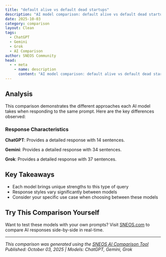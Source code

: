 ```yaml
---
title: "default alive vs default dead startups"
description: "AI model comparison: default alive vs default dead startups..."
date: 2025-10-03
category: comparison
layout: Clean
tags:
  - ChatGPT
  - Gemini
  - Grok
  - AI Comparison
author: SNEOS Community
head:
  - - meta
    - name: description
      content: "AI model comparison: default alive vs default dead startups..."
---
```


<ChatComparison
  title="default alive vs default dead startups"
  prompt="default alive vs default dead startups"
  :responses='{
    "ChatGPT": "\u0022Default Alive\u0022 and \u0022Default Dead\u0022 are terms popularized by entrepreneur and investor Paul Graham to describe the financial health and viability of startups based on their business model and cash flow.\n\n### Default Alive Startups\n- **Definition:** Startups that, if they continue their current trajectory without raising additional capital, will eventually become profitable and sustain themselves.\n- **Characteristics:**\n  - Their revenue growth is strong enough to cover expenses eventually.\n  - They can reach breakeven through steady progress.\n  - They have a path to viability without needing continuous funding rounds.\n- **Implication:** These startups are in a healthier position and have a better chance of surviving long-term.\n\n### Default Dead Startups\n- **Definition:** Startups that, at their current burn rate and revenue growth, will run out of cash before reaching profitability \u2014 meaning they will need to raise additional funding to survive.\n- **Characteristics:**\n  - Their expenses exceed their revenue growth significantly.\n  - Without new investment, they will \u0022die\u0022 because they can\u2019t sustain operations.\n- **Implication:** These startups are in a riskier position and dependent on external capital to stay afloat.\n\n### Summary Table\n\n| Aspect              | Default Alive                      | Default Dead                            |\n|---------------------|----------------------------------|---------------------------------------|\n| Cash Flow           | Enough to eventually break even  | Will run out of cash without funding  |\n| Revenue Growth      | Sufficient to cover expenses     | Insufficient relative to expenses     |\n| Funding Dependence  | Less dependent on raising funds  | Highly dependent on raising funds     |\n| Long-term Outlook   | More likely to survive/scale     | At serious risk of failure             |\n\n### Why It Matters\n- Helps founders and investors evaluate startup sustainability.\n- Influences strategic decisions around spending, growth, and fundraising.\n- Encourages building startups that can survive on their own eventually, reducing reliance on continuous funding.\n\nIf you want, I can provide more detailed insights or examples!",
    "Gemini": "The terms \u0022default alive\u0022 and \u0022default dead\u0022 describe the financial trajectory of a startup and its ability to survive based on its current burn rate and available resources. Here\u0027s a breakdown of each and the key differences:\n\n**Default Alive**\n\n*   **Definition:** A startup is considered \u0022default alive\u0022 when its projected future revenue, based on its current growth rate and existing resources, is sufficient to cover its projected future expenses *before* it runs out of money. In other words, if the company does nothing to change its current course, it will eventually become profitable and self-sustaining.\n*   **Characteristics:**\n    *   **Positive Unit Economics:** The startup earns more revenue from each customer or transaction than it costs to acquire and serve that customer.\n    *   **Sustainable Growth:** Revenue growth is consistently outpacing expenses.\n    *   **Efficient Resource Management:** The company is effectively managing its cash flow and minimizing unnecessary spending.\n    *   **Clear Path to Profitability:** The startup has a well-defined plan for reaching profitability, and the numbers support that plan.\n    *   **Lower Fundraising Pressure:** While they may still raise capital for faster growth or strategic opportunities, they aren\u0027t forced to raise money to survive.\n*   **Benefits:**\n    *   **More Negotiating Power with Investors:** They can afford to be more selective and demand better terms.\n    *   **Long-Term Focus:** Less pressure to achieve short-term wins that could jeopardize long-term success.\n    *   **Increased Valuation:** A clear path to profitability makes the company more attractive to investors.\n    *   **Improved Morale:**  Knowing the company is on a sustainable path boosts employee confidence and motivation.\n\n**Default Dead**\n\n*   **Definition:** A startup is considered \u0022default dead\u0022 when its current expenses are outpacing its revenue, and its existing cash reserves will be depleted before it can reach profitability based on its current trajectory.  The company will run out of money and likely fail unless it makes significant changes to its business model, operations, or fundraising strategy.\n*   **Characteristics:**\n    *   **Negative Unit Economics:** It costs more to acquire and serve customers than the revenue they generate.\n    *   **Unsustainable Burn Rate:**  Expenses are consistently exceeding revenue, depleting cash reserves.\n    *   **Inefficient Operations:**  Wasted resources, high overhead costs, and lack of financial discipline.\n    *   **Unclear Path to Profitability:** The startup lacks a realistic plan for achieving profitability, or the plan is based on unrealistic assumptions.\n    *   **High Fundraising Pressure:**  The company is constantly scrambling to raise money to stay afloat.\n*   **Dangers:**\n    *   **Forced to Accept Bad Funding Terms:** Desperate for capital, they may have to give away a significant portion of their company.\n    *   **Short-Term Thinking:**  Focus shifts to immediate survival, potentially sacrificing long-term strategy.\n    *   **Employee Turnover:** Uncertainty about the future can lead to employees leaving for more stable opportunities.\n    *   **Risk of Liquidation:** If they can\u0027t raise more money or turn the business around, the company will eventually fail.\n\n**Key Differences Summarized:**\n\n| Feature          | Default Alive                               | Default Dead                                  |\n|-------------------|--------------------------------------------|-----------------------------------------------|\n| **Financial Trajectory** | Projected to become profitable          | Projected to run out of money              |\n| **Unit Economics**      | Positive                                 | Negative                                     |\n| **Burn Rate**           | Sustainable                              | Unsustainable                                 |\n| **Fundraising Pressure** | Low                                     | High                                        |\n| **Path to Profitability** | Clear and Realistic                      | Unclear or Unrealistic                       |\n| **Long-Term Viability** | High                                     | Low                                         |\n\n**How to Transition from Default Dead to Default Alive:**\n\nIf a startup finds itself in a \u0022default dead\u0022 situation, it needs to take immediate action.  Some potential strategies include:\n\n*   **Reduce Burn Rate:** Cut unnecessary expenses, renegotiate contracts, and streamline operations.\n*   **Increase Revenue:** Focus on sales and marketing efforts, raise prices, and explore new revenue streams.\n*   **Improve Unit Economics:** Optimize the customer acquisition process, reduce costs of goods sold (COGS), and increase customer lifetime value (CLTV).\n*   **Pivot the Business Model:** If the current model isn\u0027t working, consider making significant changes to the product, target market, or value proposition.\n*   **Raise More Capital:** As a last resort, seek additional funding from investors, but be prepared to give up more equity.\n\n**Important Considerations:**\n\n*   **Projections are Not Guarantees:** Both \u0022default alive\u0022 and \u0022default dead\u0022 are based on projections, and future performance can change.\n*   **Context Matters:** The definition of \u0022default alive\u0022 and \u0022default dead\u0022 can vary depending on the industry, business model, and stage of the company.\n*   **Flexibility is Key:** Startups need to be agile and adaptable, constantly monitoring their financial performance and making adjustments as needed.\n\nIn conclusion, understanding the concepts of \u0022default alive\u0022 and \u0022default dead\u0022 is crucial for startup founders and investors. By focusing on building a sustainable business model with positive unit economics and a clear path to profitability, startups can increase their chances of long-term success.\n",
    "Grok": "The terms \u0022default alive\u0022 and \u0022default dead\u0022 are concepts popularized by Paul Graham, co-founder of Y Combinator, to describe the financial trajectory of startups. They refer to whether a startup is on a path to sustainability or failure based on its current financial situation and growth.\n\n### Default Alive\n- **Definition**: A startup is \u0022default alive\u0022 if, based on its current revenue and expenses, it can eventually become profitable without needing additional funding. In other words, if the startup continues on its current trajectory, it will survive because its revenues will grow to cover its costs.\n- **Key Characteristics**:\n  - Revenue growth is strong enough to outpace expenses over time.\n  - The company is not burning through cash at an unsustainable rate.\n  - It can achieve profitability with its existing resources or a predictable path to revenue.\n- **Example**: A startup with $50,000 in monthly revenue, $40,000 in monthly expenses, and a growth rate of 10% per month is \u0022default alive\u0022 because its revenue will eventually exceed expenses without needing external capital.\n- **Implication**: Being default alive gives a startup more control over its destiny. It may still seek funding for faster growth, but it\u2019s not forced to do so to survive.\n\n### Default Dead\n- **Definition**: A startup is \u0022default dead\u0022 if, based on its current revenue, expenses, and cash reserves, it will run out of money before becoming profitable unless it raises additional funding or drastically changes its trajectory.\n- **Key Characteristics**:\n  - Expenses significantly exceed revenue, and cash reserves are being depleted.\n  - There\u2019s no clear or realistic path to profitability without external capital.\n  - Without intervention (e.g., fundraising, cost-cutting, or a pivot), the startup will fail.\n- **Example**: A startup with $10,000 in monthly revenue, $50,000 in monthly expenses, and $200,000 in the bank is \u0022default dead\u0022 because it will run out of money in 5 months unless revenue grows dramatically or costs are slashed.\n- **Implication**: Being default dead puts a startup in a vulnerable position, often forcing founders to focus on fundraising or drastic measures rather than building the product or business.\n\n### Key Differences\n| **Aspect**             | **Default Alive**                          | **Default Dead**                         |\n|------------------------|--------------------------------------------|------------------------------------------|\n| **Financial Trajectory** | On a path to profitability without funding | Will run out of cash before profitability |\n| **Revenue vs Expenses**| Revenue growing to exceed expenses        | Expenses far outpace revenue            |\n| **Need for Funding**   | Optional, for faster growth               | Critical, for survival                  |\n| **Risk Level**         | Lower risk of failure                     | High risk of failure                    |\n\n### Practical Implications for Startups\n- **Assess Your Status**: Founders should regularly calculate whether their startup is default alive or default dead by analyzing revenue, expenses, cash runway, and growth rates. Paul Graham suggests using a simple formula: if (revenue growth rate - expense growth rate) \u003E 0, and revenue will eventually exceed expenses before cash runs out, you\u2019re default alive.\n- **Default Dead isn\u2019t Fatal**: Being default dead doesn\u2019t mean the startup is doomed. Many successful startups start as default dead but use funding, pivots, or cost reductions to change their trajectory.\n  - Example: Companies like Uber and Airbnb were default dead in their early stages, burning cash rapidly, but they raised funding to fuel growth until profitability became possible.\n- **Focus on Sustainability**: Startups that aim to be default alive prioritize sustainable growth, often focusing on unit economics (profit per customer) and lean operations.\n- **Funding Strategy**: Default alive startups can negotiate better terms with investors since they aren\u2019t desperate for capital, while default dead startups may face pressure to accept unfavorable terms.\n\n### How to Move from Default Dead to Default Alive\n1. **Increase Revenue**: Focus on customer acquisition, improving sales funnels, or raising prices.\n2. **Reduce Costs**: Cut non-essential expenses, renegotiate contracts, or downsize if needed.\n3. **Extend Runway**: Raise a small bridge round or secure loans to buy time for revenue growth.\n4. **Pivot**: If the current business model isn\u2019t working, explore new markets or products with better economics.\n\n### Conclusion\nUnderstanding whether your startup is default alive or default dead is crucial for strategic decision-making. Default alive startups have a stronger foundation and more flexibility, while default dead startups face higher urgency to adapt or fundraise. Founders should aim to reach a default alive state as soon as possible to reduce dependency on external factors and build a sustainable business. However, many successful companies have navigated the default dead phase with smart pivots or well-timed funding, so the status isn\u2019t a definitive predictor of success or failure\u2014it\u2019s a diagnostic tool."
  }'
  published-date="20:26"
/>

## Analysis

This comparison demonstrates the different approaches each AI model takes when responding to the same prompt. Here are the key differences observed:

### Response Characteristics

**ChatGPT**: Provides a detailed response with 14 sentences. 

**Gemini**: Provides a detailed response with 34 sentences. 

**Grok**: Provides a detailed response with 37 sentences. 

## Key Takeaways

- Each model brings unique strengths to this type of query
- Response styles vary significantly between models
- Consider your specific use case when choosing between these models

## Try This Comparison Yourself

Want to test these models with your own prompts? Visit [SNEOS.com](https://sneos.com) to compare AI responses side-by-side in real-time.

---

*This comparison was generated using the [SNEOS AI Comparison Tool](https://sneos.com)*
*Published: October 03, 2025 | Models: ChatGPT, Gemini, Grok*
